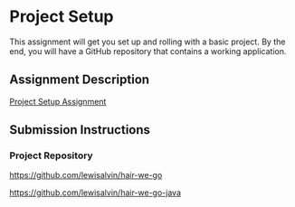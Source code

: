 # Project Setup

This assignment will get you set up and rolling with a basic project. By the end, you will have a GitHub repository that contains a working application.

## Assignment Description

[Project Setup Assignment](https://education.launchcode.org/liftoff/assignments/project-setup/)

## Submission Instructions

### Project Repository

https://github.com/lewisalvin/hair-we-go

https://github.com/lewisalvin/hair-we-go-java
